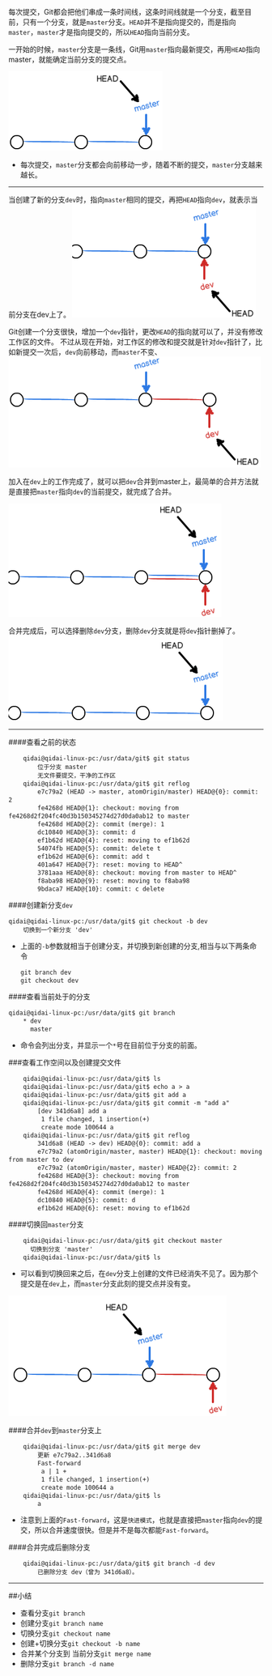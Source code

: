 每次提交，Git都会把他们串成一条时间线，这条时间线就是一个分支，截至目前，只有一个分支，就是`master`分支。`HEAD`并不是指向提交的，而是指向`master`，`master`才是指向提交的，所以`HEAD`指向当前分支。

  一开始的时候，`master`分支是一条线，Git用`master`指向最新提交，再用`HEAD`指向master，就能确定当前分支的提交点。

![示意图](assets/markdown-img-paste-20180610112812805.png)
- 每次提交，`master`分支都会向前移动一步，随着不断的提交，`master`分支越来越长。

***
当创建了新的分支`dev`时，指向`master`相同的提交，再把`HEAD`指向`dev`，就表示当前分支在dev上了。
![](assets/markdown-img-paste-20180610113428774.png)

Git创建一个分支很快，增加一个`dev`指针，更改`HEAD`的指向就可以了，并没有修改工作区的文件。
不过从现在开始，对工作区的修改和提交就是针对`dev`指针了，比如新提交一次后，`dev`向前移动，而`master`不变、
![](assets/markdown-img-paste-20180610113702344.png)

加入在`dev`上的工作完成了，就可以把`dev`合并到master上，最简单的合并方法就是直接把`master`指向`dev`的当前提交，就完成了合并。

![](assets/markdown-img-paste-20180610113843728.png)

合并完成后，可以选择删除`dev`分支，删除`dev`分支就是将`dev`指针删掉了。
![](assets/markdown-img-paste-20180610114000902.png)

***
####查看之前的状态
```
    qidai@qidai-linux-pc:/usr/data/git$ git status
        位于分支 master
        无文件要提交，干净的工作区
    qidai@qidai-linux-pc:/usr/data/git$ git reflog
        e7c79a2 (HEAD -> master, atomOrigin/master) HEAD@{0}: commit: 2
        fe4268d HEAD@{1}: checkout: moving from fe4268d2f204fc40d3b150345274d27d0da0ab12 to master
        fe4268d HEAD@{2}: commit (merge): 1
        dc10840 HEAD@{3}: commit: d
        ef1b62d HEAD@{4}: reset: moving to ef1b62d
        54074fb HEAD@{5}: commit: delete t
        ef1b62d HEAD@{6}: commit: add t
        401a647 HEAD@{7}: reset: moving to HEAD^
        3781aaa HEAD@{8}: checkout: moving from master to HEAD^
        f8aba98 HEAD@{9}: reset: moving to f8aba98
        9bdaca7 HEAD@{10}: commit: c delete
```
####创建新分支`dev`
```
qidai@qidai-linux-pc:/usr/data/git$ git checkout -b dev
    切换到一个新分支 'dev'
```
- 上面的`-b`参数就相当于创建分支，并切换到新创建的分支,相当与以下两条命令
  ```
  git branch dev
  git checkout dev
  ```
####查看当前处于的分支
```
qidai@qidai-linux-pc:/usr/data/git$ git branch
    * dev
      master
```
  - 命令会列出分支，并显示一个`*`号在目前位于分支的前面。

###查看工作空间以及创建提交文件
```
    qidai@qidai-linux-pc:/usr/data/git$ ls
    qidai@qidai-linux-pc:/usr/data/git$ echo a > a
    qidai@qidai-linux-pc:/usr/data/git$ git add a
    qidai@qidai-linux-pc:/usr/data/git$ git commit -m "add a"
        [dev 341d6a8] add a
         1 file changed, 1 insertion(+)
         create mode 100644 a
    qidai@qidai-linux-pc:/usr/data/git$ git reflog
        341d6a8 (HEAD -> dev) HEAD@{0}: commit: add a
        e7c79a2 (atomOrigin/master, master) HEAD@{1}: checkout: moving from master to dev
        e7c79a2 (atomOrigin/master, master) HEAD@{2}: commit: 2
        fe4268d HEAD@{3}: checkout: moving from fe4268d2f204fc40d3b150345274d27d0da0ab12 to master
        fe4268d HEAD@{4}: commit (merge): 1
        dc10840 HEAD@{5}: commit: d
        ef1b62d HEAD@{6}: reset: moving to ef1b62d
```
####切换回`master`分支
```
    qidai@qidai-linux-pc:/usr/data/git$ git checkout master
      切换到分支 'master'
    qidai@qidai-linux-pc:/usr/data/git$ ls
```
  - 可以看到切换回来之后，在`dev`分支上创建的文件已经消失不见了。因为那个提交是在`dev`上，而`master`分支此刻的提交点并没有变。

![](assets/markdown-img-paste-20180610115409214.png)

####合并`dev`到`master`分支上
```
    qidai@qidai-linux-pc:/usr/data/git$ git merge dev
        更新 e7c79a2..341d6a8
        Fast-forward
         a | 1 +
         1 file changed, 1 insertion(+)
         create mode 100644 a
    qidai@qidai-linux-pc:/usr/data/git$ ls
        a
```
  - 注意到上面的`Fast-forward`，这是`快进模式`，也就是直接把`master`指向`dev`的提交，所以合并速度很快。但是并不是每次都能`Fast-forward`。

####合并完成后删除分支
```
    qidai@qidai-linux-pc:/usr/data/git$ git branch -d dev
        已删除分支 dev（曾为 341d6a8）。  
```

***
##小结
- 查看分支`git branch`
- 创建分支`git branch name`
- 切换分支`git checkout name`
- 创建+切换分支`git checkout -b name`
- 合并某个分支到 当前分支`git merge name`
- 删除分支`git branch -d name`
